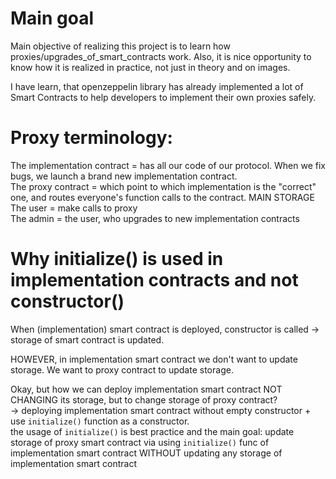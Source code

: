 # Main goal
Main objective of realizing this project is to learn how proxies/upgrades_of_smart_contracts work. Also, it is nice opportunity to know how it is realized in practice, not just in theory and on images.

I have learn, that openzeppelin library has already implemented a lot of Smart Contracts to help developers to implement their own proxies safely.

# Proxy terminology:
The implementation contract = has all our code of our protocol. When we fix bugs, we launch a brand new implementation contract.<br>
The proxy contract = which point to which implementation is the "correct" one, and routes everyone's function calls to the contract. MAIN STORAGE<br>
The user = make calls to proxy<br>
The admin = the user, who upgrades to new implementation contracts <br>


# Why initialize() is used in implementation contracts and not constructor()

When (implementation) smart contract is deployed, constructor is called -> storage of smart contract is updated. <br>

HOWEVER, in implementation smart contract we don't want to update storage. We want to proxy contract to update storage. <br>

Okay, but how we can deploy implementation smart contract NOT CHANGING its storage, but to change storage of proxy contract?<br>
-> deploying implementation smart contract without empty constructor + use `initialize()` function as a constructor.<br>
the usage of `initialize()` is best practice and the main goal: update storage of proxy smart contract via using `initialize()` func of implementation smart contract WITHOUT updating any storage of implementation smart contract    
